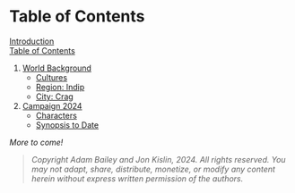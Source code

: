 # Table of Contents

[Introduction](ashenstone_lorebook.md)  
[Table of Contents](SUMMARY.md)

1. [World Background](./1-0-world_background.md)
    - [Cultures](./1-1-world_cultures.md)
    - [Region: Indip](./1-2-region_indip.md)
    - [City: Crag](./1-3-city_crag.md)
2. [Campaign 2024](./2-0-campaign_2024.md)
    - [Characters](./2-1-characters.md)
    - [Synopsis to Date](./2-2-synopsis.md)

_More to come!_

> _Copyright Adam Bailey and Jon Kislin, 2024._
> _All rights reserved. You may not adapt, share, distribute, monetize, or modify any content herein without express written permission of the authors._
